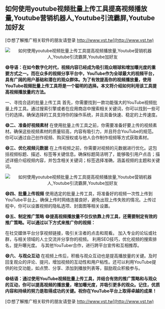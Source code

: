 ## **如何使用youtube视频批量上传工具提高视频播放量,Youtube营销机器人,Youtube引流霸屏,Youtube加好友**

[😍想了解推广相关软件的朋友请登录 http://www.vst.tw](http://www.vst.tw)

 <center><img src="https://vst.tw/MP4/tuiguang/png/1.png" alt="如何使用youtube视频批量上传工具提高视频播放量,Youtube营销机器人,Youtube引流霸屏,Youtube加好友"></center>

**😄导语：在如今数字化时代，视频内容已经成为吸引观众眼球和增加曝光度的重要方式之一。而在众多的视频分享平台中，YouTube作为全球最大的视频平台，具有广阔的用户基础和潜在的观众群体。为了有效提高你的视频播放量，使用YouTube视频批量上传工具将是一个聪明的选择。本文将介绍如何利用该工具提高视频播放量的方法。**

一、寻找合适的批量上传工具
首先，你需要找到一款功能强大的YouTube视频批量上传工具。通过搜索引擎或者在应用商店中搜索相关关键词，你可以找到一些可行的选择。确保选择的工具支持你的操作系统，并且具备快速、稳定的上传速度。

**😄二、准备好视频素材**
在使用批量上传工具之前，你需要准备好要上传的视频素材。确保这些视频素材的质量较高，内容有吸引力，并且符合YouTube的规范。你可以通过自己创作视频、购买授权或与他人合作制作视频等方式获取素材。

**😄三、优化视频元数据**
在上传视频之前，你需要对视频的元数据进行优化。这包括视频标题、描述、标签等关键信息。确保标题简洁明了，能够吸引用户点击；描述详细介绍视频内容，并包含相关关键词；标签选择准确，涵盖视频的主题和关键词。

 <center><img src="https://vst.tw/MP4/tuiguang/png/6.png" alt="如何使用youtube视频批量上传工具提高视频播放量,Youtube营销机器人,Youtube引流霸屏,Youtube加好友"></center>

**😄四、批量上传视频**
使用选定的批量上传工具，将准备好的视频一次性上传到YouTube平台上。确保上传时网络连接良好，避免出现上传失败的情况。上传过程中，你可以设置视频的隐私选项、封面图等相关设置。

**😄五、制定推广策略**
**😄提高视频播放量不仅仅依靠上传工具，还需要制定有效的推广策略。可以通过以下方式来推广你的视频：**

在社交媒体平台分享视频链接，吸引关注者的点击和观看。
加入专业的论坛或社群，与相关领域的人士交流并分享你的视频。
利用SEO技巧，优化视频的搜索排名，提升曝光度。
与其他YouTuber合作，进行跨平台宣传和互相推荐。

**😄六、与观众互动**
在视频上传后，积极与观众互动也是提高播放量的关键。及时回复观众的评论、提问，增加视频的互动性和用户粘性。还可以利用YouTube提供的社交功能，如点赞、分享、添加到播放列表等，鼓励观众积极参与。

**😄结语：通过使用YouTube视频批量上传工具，并结合有效的推广策略和与观众的互动，你可以提高视频的播放量，增加曝光度，并吸引更多的观众。记住，优质内容和持续的努力是取得成功的关键。祝你在YouTube平台上取得卓越的成果！**

[😍想了解推广相关软件的朋友请登录 http://www.vst.tw](http://www.vst.tw)



